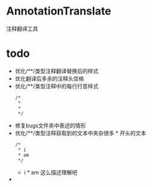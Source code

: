 # AnnotationTranslate
注释翻译工具


# todo
- 优化/**/类型注释翻译替换后的样式
- 优化翻译后多余的注释头空格
- 优化/**/类型注释中的每行行首样式 
  ```
  /*
   *
   *
   */
  ```
- 修复bugs文件夹中表述的情形  
- 优化/**/类型注释获取到的文本中夹杂很多 * 开头的文本
  ```
  /*
   * i
   * am
   */
  ```
  - i * am 这么描述理解吧
- 
